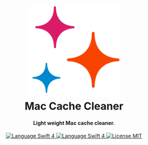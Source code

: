 <h1 align="center">
<br>
<img src="/MacCacheCleaner/Assets.xcassets/AppIcon.appiconset/AppIcon_256@2x.png" alt="Markdownify" width="250">
<br> Mac Cache Cleaner <br>
</h1>

<h4 align="center">Light weight Mac cache cleaner.</h4>

<p align="center">
<a href="https://swift.org" target="_blank">
<img src="https://img.shields.io/badge/Swift-4-orange.svg" alt="Language Swift 4">
</a>
<a href="https://swift.org" target="_blank">
<img src="https://img.shields.io/badge/platform-macOS-green.svg" alt="Language Swift 4">
</a>
<a href="https://opensource.org/licenses/MIT" target="_blank">
<img src="https://img.shields.io/badge/license-MIT-blue.svg" alt="License MIT"/>
</a> 
